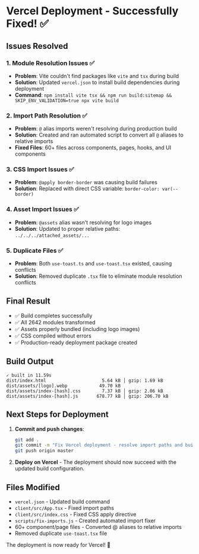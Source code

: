 # Vercel Deployment - Successfully Fixed! ✅

## Issues Resolved

### 1. Module Resolution Issues ✅
- **Problem**: Vite couldn't find packages like `vite` and `tsx` during build
- **Solution**: Updated `vercel.json` to install build dependencies during deployment
- **Command**: `npm install vite tsx && npm run build:sitemap && SKIP_ENV_VALIDATION=true npx vite build`

### 2. Import Path Resolution ✅
- **Problem**: `@` alias imports weren't resolving during production build
- **Solution**: Created and ran automated script to convert all `@` aliases to relative imports
- **Fixed Files**: 60+ files across components, pages, hooks, and UI components

### 3. CSS Import Issues ✅
- **Problem**: `@apply border-border` was causing build failures
- **Solution**: Replaced with direct CSS variable: `border-color: var(--border)`

### 4. Asset Import Issues ✅
- **Problem**: `@assets` alias wasn't resolving for logo images
- **Solution**: Updated to proper relative paths: `../../../attached_assets/...`

### 5. Duplicate Files ✅
- **Problem**: Both `use-toast.ts` and `use-toast.tsx` existed, causing conflicts
- **Solution**: Removed duplicate `.tsx` file to eliminate module resolution conflicts

## Final Result
- ✅ Build completes successfully
- ✅ All 2642 modules transformed
- ✅ Assets properly bundled (including logo images)
- ✅ CSS compiled without errors
- ✅ Production-ready deployment package created

## Build Output
```
✓ built in 11.59s
dist/index.html                     5.64 kB │ gzip: 1.69 kB
dist/assets/[logo].webp            49.70 kB
dist/assets/index-[hash].css        7.37 kB │ gzip: 2.06 kB
dist/assets/index-[hash].js       678.77 kB │ gzip: 206.70 kB
```

## Next Steps for Deployment
1. **Commit and push changes**:
   ```bash
   git add .
   git commit -m "Fix Vercel deployment - resolve import paths and build issues"
   git push origin master
   ```

2. **Deploy on Vercel** - The deployment should now succeed with the updated build configuration.

## Files Modified
- `vercel.json` - Updated build command
- `client/src/App.tsx` - Fixed import paths
- `client/src/index.css` - Fixed CSS apply directive
- `scripts/fix-imports.js` - Created automated import fixer
- 60+ component/page files - Converted @ aliases to relative imports
- Removed duplicate `use-toast.tsx` file

The deployment is now ready for Vercel! 🚀